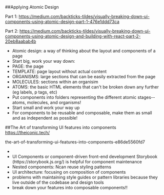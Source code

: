 ##Applying Atomic Design 

Part 1: https://medium.com/backticks-tildes/visually-breaking-down-ui-components-using-atomic-design-part-1-476e1ddd73ca

Part 2: https://medium.com/backticks-tildes/visually-breaking-down-ui-components-using-atomic-design-and-building-with-react-part-2-20eb8aabab4b

<ul>
<li>Atomic design: a way of thinking about the layout and components of a page
<li>Start big, work your way down:
    <li>PAGE: the page
    <li>TEMPLATE: page layout without actual content
    <li>ORGANISMS: large sections that can be easily extracted from the page
    <li>MOLECULES: sections within an organisim
    <li>ATOMS: the basic HTML elements that can't be broken down any further (eg labels, p tags, etc)
<li>Put components into folders representing the different atomic stages-- atoms, molecules, and organisms!
<li>Start small and work your way up
<li>For components to be reusable and composable, make them as small and as independent as possible!
</ul>

##The Art of transforming UI features into components
https://theiconic.tech/

the-art-of-transforming-ui-features-into-components-e86de5560fd7

<ul>
<li>
<li>UI Components or component-driven front-end development Storybook (https://storybook.js.org/) is helpful for component maintenance 
<li>Nested components: Ncan reuse styling patterns <li>UI architecture: focusing on composition of components
<li>problems with maintaining style guides or pattern libraries because they live outside of the codebase and design tools
<li>break down your features into composable components!!
</ul>
